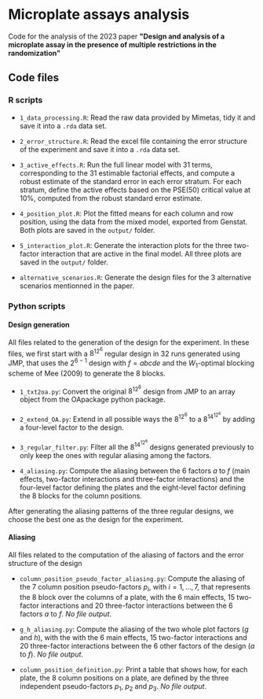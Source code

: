 # Microplate assays analysis

Code for the analysis of the 2023 paper **"Design and analysis of a microplate assay in the presence of multiple restrictions in the randomization"**

## Code files

### R scripts

-   `1_data_processing.R`: Read the raw data provided by Mimetas, tidy it and save it into a `.rda` data set.

-   `2_error_structure.R`: Read the excel file containing the error structure of the experiment and save it into a `.rda` data set.

-   `3_active_effects.R`: Run the full linear model with 31 terms, corresponding to the 31 estimable factorial effects, and compute a robust estimate of the standard error in each error stratum. For each stratum, define the active effects based on the PSE(50) critical value at 10%, computed from the robust standard error estimate.

-   `4_position_plot.R`: Plot the fitted means for each column and row position, using the data from the mixed model, exported from Genstat. Both plots are saved in the `output/` folder.

-   `5_interaction_plot.R`: Generate the interaction plots for the three two-factor interaction that are active in the final model. All three plots are saved in the `output/` folder.

- `alternative_scenarios.R`: Generate the design files for the 3 alternative scenarios mentionned in the paper.

### Python scripts

#### Design generation

All files related to the generation of the design for the experiment.
In these files, we first start with a $8^12^6$ regular design in 32 runs generated using JMP, that uses the $2^{6-1}$ design with $f=abcde$ and the $W_1$-optimal blocking scheme of Mee (2009) to generate the 8 blocks.

- `1_txt2oa.py`: Convert the original $8^12^6$ design from JMP to an array object from the OApackage python package.

- `2_extend_OA.py`: Extend in all possible ways the $8^12^6$ to a $8^14^12^6$ by adding a four-level factor to the design.

- `3_regular_filter.py`: Filter all the $8^14^12^6$ designs generated previously to only keep the ones with regular aliasing among the factors.

- `4_aliasing.py`: Compute the aliasing between the 6 factors $a$ to $f$ (main effects, two-factor interactions and three-factor interactions) and the four-level factor defining the plates and the eight-level factor defining the 8 blocks for the column positions.

After generating the aliasing patterns of the three regular designs, we choose the best one as the design for the experiment.

#### Aliasing

All files related to the computation of the aliasing of factors and the error structure of the design

-   `column_position_pseudo_factor_aliasing.py`: Compute the aliasing of the 7 column position pseudo-factors $p_i$, with $i=1,\ldots,7$, that represents the 8 block over the columns of a plate, with the 6 main effects, 15 two-factor interactions and 20 three-factor interactions between the 6 factors $a$ to $f$. *No file output*.

-   `g_h_aliasing.py`: Compute the aliasing of the two whole plot factors ($g$ and $h$), with the with the 6 main effects, 15 two-factor interactions and 20 three-factor interactions between the 6 other factors of the design ($a$ to $f$). *No file output*.

-   `column_position_definition.py`: Print a table that shows how, for each plate, the 8 column positions on a plate, are defined by the three independent pseudo-factors $p_1$, $p_2$ and $p_3$. *No file output*.

